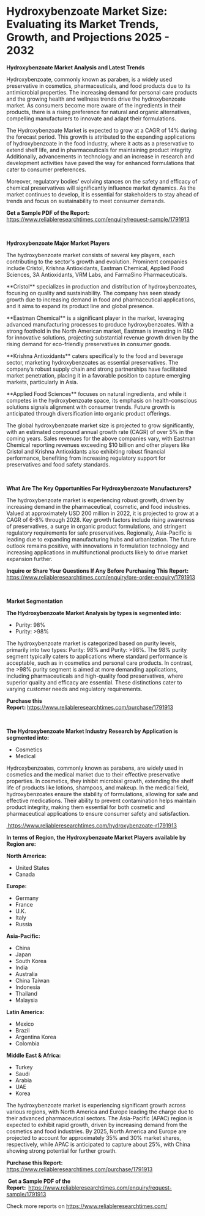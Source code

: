 <p><h1>Hydroxybenzoate Market Size: Evaluating its Market Trends, Growth, and Projections 2025 - 2032</h1></p><p><strong>Hydroxybenzoate Market Analysis and Latest Trends</strong></p>
<p><p>Hydroxybenzoate, commonly known as paraben, is a widely used preservative in cosmetics, pharmaceuticals, and food products due to its antimicrobial properties. The increasing demand for personal care products and the growing health and wellness trends drive the hydroxybenzoate market. As consumers become more aware of the ingredients in their products, there is a rising preference for natural and organic alternatives, compelling manufacturers to innovate and adapt their formulations.</p><p>The Hydroxybenzoate Market is expected to grow at a CAGR of 14% during the forecast period. This growth is attributed to the expanding applications of hydroxybenzoate in the food industry, where it acts as a preservative to extend shelf life, and in pharmaceuticals for maintaining product integrity. Additionally, advancements in technology and an increase in research and development activities have paved the way for enhanced formulations that cater to consumer preferences.</p><p>Moreover, regulatory bodies' evolving stances on the safety and efficacy of chemical preservatives will significantly influence market dynamics. As the market continues to develop, it is essential for stakeholders to stay ahead of trends and focus on sustainability to meet consumer demands.</p></p>
<p><strong>Get a Sample PDF of the Report:&nbsp;</strong> <a href="https://www.reliableresearchtimes.com/enquiry/request-sample/1791913?utm_campaign=2207&utm_medium=2&utm_source=Github&utm_content=ia&utm_term=01042025&utm_id=hydroxybenzoate">https://www.reliableresearchtimes.com/enquiry/request-sample/1791913</a></p>
<p>&nbsp;</p>
<p><strong>Hydroxybenzoate Major Market Players</strong></p>
<p><p>The hydroxybenzoate market consists of several key players, each contributing to the sector's growth and evolution. Prominent companies include Cristol, Krishna Antioxidants, Eastman Chemical, Applied Food Sciences, 3A Antioxidants, VRM Labs, and FarmaSino Pharmaceuticals.</p><p>**Cristol** specializes in production and distribution of hydroxybenzoates, focusing on quality and sustainability. The company has seen steady growth due to increasing demand in food and pharmaceutical applications, and it aims to expand its product line and global presence.</p><p>**Eastman Chemical** is a significant player in the market, leveraging advanced manufacturing processes to produce hydroxybenzoates. With a strong foothold in the North American market, Eastman is investing in R&D for innovative solutions, projecting substantial revenue growth driven by the rising demand for eco-friendly preservatives in consumer goods.</p><p>**Krishna Antioxidants** caters specifically to the food and beverage sector, marketing hydroxybenzoates as essential preservatives. The company’s robust supply chain and strong partnerships have facilitated market penetration, placing it in a favorable position to capture emerging markets, particularly in Asia.</p><p>**Applied Food Sciences** focuses on natural ingredients, and while it competes in the hydroxybenzoate space, its emphasis on health-conscious solutions signals alignment with consumer trends. Future growth is anticipated through diversification into organic product offerings.</p><p>The global hydroxybenzoate market size is projected to grow significantly, with an estimated compound annual growth rate (CAGR) of over 5% in the coming years. Sales revenues for the above companies vary, with Eastman Chemical reporting revenues exceeding $10 billion and other players like Cristol and Krishna Antioxidants also exhibiting robust financial performance, benefiting from increasing regulatory support for preservatives and food safety standards.</p></p>
<p>&nbsp;</p>
<p><strong>What Are The Key Opportunities For Hydroxybenzoate Manufacturers?</strong></p>
<p><p>The hydroxybenzoate market is experiencing robust growth, driven by increasing demand in the pharmaceutical, cosmetic, and food industries. Valued at approximately USD 200 million in 2022, it is projected to grow at a CAGR of 6-8% through 2028. Key growth factors include rising awareness of preservatives, a surge in organic product formulations, and stringent regulatory requirements for safe preservatives. Regionally, Asia-Pacific is leading due to expanding manufacturing hubs and urbanization. The future outlook remains positive, with innovations in formulation technology and increasing applications in multifunctional products likely to drive market expansion further.</p></p>
<p><strong>Inquire or Share Your Questions If Any Before Purchasing This Report:</strong> <a href="https://www.reliableresearchtimes.com/enquiry/pre-order-enquiry/1791913?utm_campaign=2207&utm_medium=2&utm_source=Github&utm_content=ia&utm_term=01042025&utm_id=hydroxybenzoate">https://www.reliableresearchtimes.com/enquiry/pre-order-enquiry/1791913</a></p>
<p>&nbsp;</p>
<p><strong>Market Segmentation</strong></p>
<p><strong>The Hydroxybenzoate Market Analysis by types is segmented into:</strong></p>
<p><ul><li>Purity: 98%</li><li>Purity: >98%</li></ul></p>
<p><p>The hydroxybenzoate market is categorized based on purity levels, primarily into two types: Purity: 98% and Purity: >98%. The 98% purity segment typically caters to applications where standard performance is acceptable, such as in cosmetics and personal care products. In contrast, the >98% purity segment is aimed at more demanding applications, including pharmaceuticals and high-quality food preservatives, where superior quality and efficacy are essential. These distinctions cater to varying customer needs and regulatory requirements.</p></p>
<p><strong>Purchase this Report:&nbsp;</strong><a href="https://www.reliableresearchtimes.com/purchase/1791913?utm_campaign=2207&utm_medium=2&utm_source=Github&utm_content=ia&utm_term=01042025&utm_id=hydroxybenzoate">https://www.reliableresearchtimes.com/purchase/1791913</a></p>
<p>&nbsp;</p>
<p><strong>The Hydroxybenzoate Market Industry Research by Application is segmented into:</strong></p>
<p><ul><li>Cosmetics</li><li>Medical</li></ul></p>
<p><p>Hydroxybenzoates, commonly known as parabens, are widely used in cosmetics and the medical market due to their effective preservative properties. In cosmetics, they inhibit microbial growth, extending the shelf life of products like lotions, shampoos, and makeup. In the medical field, hydroxybenzoates ensure the stability of formulations, allowing for safe and effective medications. Their ability to prevent contamination helps maintain product integrity, making them essential for both cosmetic and pharmaceutical applications to ensure consumer safety and satisfaction.</p></p>
<p><a href="https://www.reliableresearchtimes.com/hydroxybenzoate-r1791913?utm_campaign=2207&utm_medium=2&utm_source=Github&utm_content=ia&utm_term=01042025&utm_id=hydroxybenzoate">&nbsp;https://www.reliableresearchtimes.com/hydroxybenzoate-r1791913</a></p>
<p><strong>In terms of Region, the Hydroxybenzoate Market Players available by Region are:</strong></p>
<p>
    <p> <strong> North America: </strong>
        <ul>
            <li>United States</li>
            <li>Canada</li>
        </ul>
        </p> 
    <p> <strong> Europe: </strong>
        <ul>
            <li>Germany</li>
            <li>France</li>
            <li>U.K.</li>
            <li>Italy</li>
            <li>Russia</li>
        </ul>
        </p> 
    <p> <strong> Asia-Pacific: </strong>
        <ul>
            <li>China</li>
            <li>Japan</li>
            <li>South Korea</li>
            <li>India</li>
            <li>Australia</li>
            <li>China Taiwan</li>
            <li>Indonesia</li>
            <li>Thailand</li>
            <li>Malaysia</li>
        </ul>
        </p> 
    <p> <strong> Latin America: </strong>
        <ul>
            <li>Mexico</li>
            <li>Brazil</li>
            <li>Argentina Korea</li>
            <li>Colombia</li>
        </ul>
        </p> 
    <p> <strong> Middle East & Africa: </strong>
        <ul>
            <li>Turkey</li>
            <li>Saudi</li>
            <li>Arabia</li>
            <li>UAE</li>
            <li>Korea</li>
        </ul>
    </p>
    </p>
<p><p>The hydroxybenzoate market is experiencing significant growth across various regions, with North America and Europe leading the charge due to their advanced pharmaceutical sectors. The Asia-Pacific (APAC) region is expected to exhibit rapid growth, driven by increasing demand from the cosmetics and food industries. By 2025, North America and Europe are projected to account for approximately 35% and 30% market shares, respectively, while APAC is anticipated to capture about 25%, with China showing strong potential for further growth.</p></p>
<p><strong>Purchase this Report: </strong><a href="https://www.reliableresearchtimes.com/purchase/1791913?utm_campaign=2207&utm_medium=2&utm_source=Github&utm_content=ia&utm_term=01042025&utm_id=hydroxybenzoate">https://www.reliableresearchtimes.com/purchase/1791913</a></p>
<p>&nbsp;<strong>Get a Sample PDF of the Report:&nbsp;&nbsp;</strong><a href="https://www.reliableresearchtimes.com/enquiry/request-sample/1791913?utm_campaign=2207&utm_medium=2&utm_source=Github&utm_content=ia&utm_term=01042025&utm_id=hydroxybenzoate">https://www.reliableresearchtimes.com/enquiry/request-sample/1791913</a></p>
<p><strong></strong></p>
<p>Check more reports on <a href="https://www.reliableresearchtimes.com/?utm_campaign=2207&utm_medium=2&utm_source=Github&utm_content=ia&utm_term=01042025&utm_id=hydroxybenzoate">https://www.reliableresearchtimes.com/</a></p>